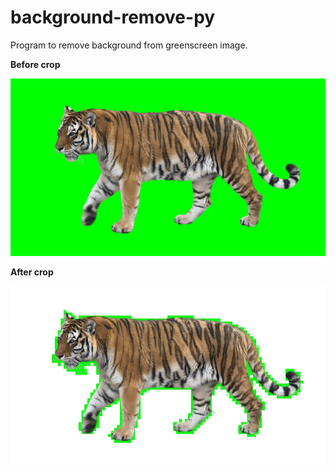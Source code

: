 # background-remove-py
Program to remove background from greenscreen image.

**Before crop**

![Alt text](greenscreen.jpg?raw=true "Before")

**After crop**

![Alt text](test.jpg?raw=true "After")
